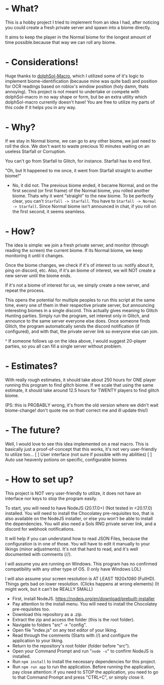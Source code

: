 # - What?
This is a hobby project I tried to implement from an idea I had, after noticing you could create a fresh private server and spawn into a biome directly.

It aims to keep the player in the Normal biome for the longest amount of time possible.because that way we can roll any biome.

# - Considerations!
Huge thanks to [dolphSol-Macro](https://github.com/BuilderDolphin/dolphSol-Macro), which I utilized some of it's logic to implement biome-identification (because mine was quite bad) and position for OCR readings based on roblox's window position (holy damn, thats annoying). This project is not meant to undertake or compete with dolphSol-macro in no way shape or form, but be an extra utility which dolphSol-macro currently doesn't have! You are free to utilize my parts of this code if it helps you in any way.

# - Why?
If we stay in Normal biome, we can go to any other biome, we just need to roll the dice. We don't want to waste precious 10 minutes waiting on an useless Starfall or Corruption.

You can't go from Starfall to Glitch, for instance. Starfall has to end first.

"Oh, but It happened to me once, it went from Starfall straight to another biome!" 

- No, it did not. The previous biome ended, it became Normal, and on the first second (or first frame) of the Normal biome, you rolled another biome. Thats why it went "straight" to the new biome. To be perfectly clear, you can't `Starfall -> Starfall`. You have to `Starfall -> Normal -> Starfall`. Since Normal biome isn't announced in chat, if you roll on the first second, it seems seamless.

# - How?
The idea is simple: we join a fresh private server, and monitor (through reading the screen) the current biome. If its Normal biome, we keep monitoring it until it changes.

Once the biome changes, we check if it's of interest to us: notify about it, ping on discord, etc. Also, if it's an biome of interest, we will NOT create a new server until the biome ends.

If it's not a biome of interest for us, we simply create a new server, and repeat the process.


This opens the potential for multiple peoples to run this script at the same time, every one of them in their respective private server, but announcing interesting biomes in a single discord. This actually gives meaning to Glitch Hunting parties. Simply run the program, set interest only in Glitch, and announce to the same server everyone else does. Once someone finds Glitch, the program automatically sends the discord notification (if configured), and with that, the private server link so everyone else can join.

^ If someone follows up on the idea above, I would suggest 20-player parties, so you all can fill a single server without problem.

# - Estimates?
With really rough estimates, it should take about 250 hours for ONE player running this program to find glitch biome.
If we scale that using the same estimate, it should take around 12.5 hours for TWENTY players to find glitch biome.

(PS: this is PROBABLY wrong, it's from the old version where we didn't wait biome-change! don't quote me on that! correct me and ill update this!)

# - The future?
Well, I would love to see this idea implemented on a real macro. This is basically just a proof-of-concept that this works, it's not very user-friendly to utilize too...
[ ] User interface (not sure if possible with my abilities)
[ ] Auto use heavenly potions on specific, configurable biomes

# - How to set up?
This project is NOT very user-friendly to utilize, it does not have an interface nor keys to stop the program easily.

To start, you will need to have NodeJS (20.17.0+) (Not tested in <20.17.0) installed. You will need to install the Chocolatey pre-requisites too, that is also available on the NodeJS installer, or else you won't be able to install the dependencies.
You will also need a Sols RNG private server link, and a discord for webhook notifications.

It will help if you can understand how to read JSON Files, because the configuration is in one of those. You will have to edit it manually to your likings (minor adjustments). It's not that hard to read, and it's well documented with comments (//).

I will assume you are running on Windows. This program has no confirmed compatibility with any other type of OS. (I only have Windows LOL)

I will also assume your screen resolution is AT LEAST 1920x1080 (FullHD). Things gets bad on lower resolution. (Clicks happens at wrong elements) (It might work, but it can't be REALLY SMALL)

* First, install NodeJS. https://nodejs.org/en/download/prebuilt-installer
* Pay attention to the install menu. You will need to install the Chocolatey pre-requisites too.
* Download this repository as a .zip.
* Extract the zip and access the folder (this is the root folder).
* Navigate to folders "src" -> "config".
* Open file "index.js" on any text editor of your liking.
* Read through the comments (Starts with //) and configure the application to your liking.
* Return to the repository's root folder (folder before "src").
* Open your Command Prompt and run "`node -v`" to confirm NodeJS is installed.
* Run `npm install` to install the necessary dependencies for this project.
* Run `npm run app` to run the application. Before running the application, pay close attention: if you need to STOP the application, you need to go to that Command Prompt and press "CTRL+C", or simply close it.
